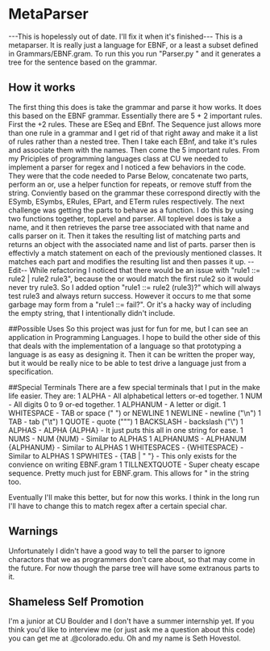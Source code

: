 # MetaParser
---This is hopelessly out of date. I'll fix it when it's finished---
This is a metaparser. It is really just a language for EBNF, or a least a subset defined in Grammars/EBNF.gram. To run this you run "Parser.py <Grammar> <sentence>" and it generates a tree for the sentence based on the grammar. 

## How it works
The first thing this does is take the grammar and parse it how works. It does this based on the EBNF grammar. Essentially there are 5 + 2 important rules. First the +2 rules. These are ESeq and EBnf. The Sequence just allows more than one rule in a grammar and I get rid of that right away and make it a list of rules rather than a nested tree. Then I take each EBnf, and take it's rules and associate them with the names. Then come the 5 important rules. From my Priciples of programming languages class at CU we needed to implement a parser for  regex and I noticed a few behaviors in the code. They were that the code needed to Parse Below, concatenate two parts, perform an or, use a helper function for repeats, or remove stuff from the string. Conviently based on the grammar these correspond directly with the ESymb, ESymbs, ERules, EPart, and ETerm rules respectively.
The next challenge was getting the parts to behave as a function. I do this by using two functions together, topLevel and parser. All toplevel does is take a name, and it then retrieves the parse tree associated with that name and calls parser on it. Then it takes the resulting list of matching parts and returns an object with the associated name and list of parts. parser then is effectivly a match statement on each of the previously mentioned classes. It matches each part and modifies the resulting list and then passes it up. 
--Edit--
While refactoring I noticed that there would be an issue with "rule1 ::= rule2 | rule2 rule3", because the or would match the first rule2 so it would never try rule3. So I added option "rule1 ::= rule2 (rule3)?" which will always test rule3 and always return success. However it occurs to me that some garbage may form from a "rule1 ::= fail?". Or it's a hacky way of including the empty string, that I intentionally didn't include.  

##Possible Uses
So this project was just for fun for me, but I can see an application in Programming Languages. I hope to build the other side of this that deals with the implementation of a language so that prototyping a language is as easy as designing it. Then it can be written the proper way, but it would be really nice to be able to test drive a language just from a specification. 

##Special Terminals
There are a few special terminals that I put in the make life easier. They are:
1 ALPHA - All alphabetical letters or-ed together.
1 NUM - All digits 0 to 9 or-ed together.
1 ALPHANUM - A letter or digit.
1 WHITESPACE - TAB or space (" ") or NEWLINE
1 NEWLINE - newline ("\n")
1 TAB - tab ("\t")
1 QUOTE - quote ("\"")
1 BACKSLASH - backslash ("\\")
1 ALPHAS - ALPHA {ALPHA} - It just puts this all in one string for ease.
1 NUMS - NUM {NUM} - Similar to ALPHAS
1 ALPHANUMS - ALPHANUM {ALPHANUM} - Similar to ALPHAS
1 WHITESPACES - {WHITESPACE} - Similar to ALPHAS
1 SPWHITES - {TAB | " "} - This only exists for the convience on writing EBNF.gram
1 TILLNEXTQUOTE - Super cheaty escape sequence. Pretty much just for EBNF.gram. This allows for \" in the string too.

Eventually I'll make this better, but for now this works. I think in the long run I'll have to change this to match regex after a certain special char. 

## Warnings
Unfortunately I didn't have a good way to tell the parser to ignore charactors that we as programmers don't care about, so that may come in the future. For now though the parse tree will have some extranous parts to it. 

## Shameless Self Promotion
I'm a junior at CU Boulder and I don't have a summer internship yet. If you think you'd like to interview me (or just ask me a question about this code) you can get me at <firstName>.<lastName>@colorado.edu. Oh and my name is Seth Hovestol. 

